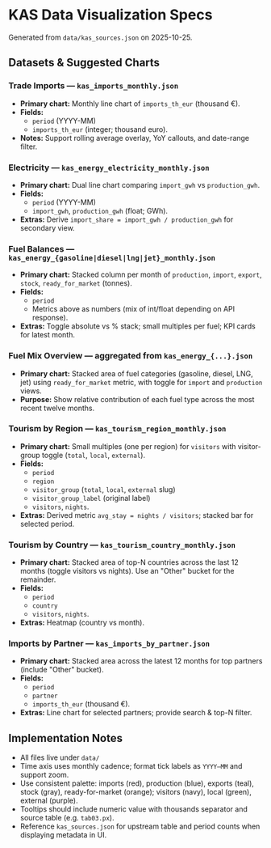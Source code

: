 # KAS Data Visualization Specs

Generated from `data/kas_sources.json` on 2025-10-25.

## Datasets & Suggested Charts

### Trade Imports — `kas_imports_monthly.json`
- **Primary chart:** Monthly line chart of `imports_th_eur` (thousand €).
- **Fields:**
  - `period` (YYYY-MM)
  - `imports_th_eur` (integer; thousand euro).
- **Notes:** Support rolling average overlay, YoY callouts, and date-range filter.

### Electricity — `kas_energy_electricity_monthly.json`
- **Primary chart:** Dual line chart comparing `import_gwh` vs `production_gwh`.
- **Fields:**
  - `period` (YYYY-MM)
  - `import_gwh`, `production_gwh` (float; GWh).
- **Extras:** Derive `import_share = import_gwh / production_gwh` for secondary view.

### Fuel Balances — `kas_energy_{gasoline|diesel|lng|jet}_monthly.json`
- **Primary chart:** Stacked column per month of `production`, `import`, `export`, `stock`, `ready_for_market` (tonnes).
- **Fields:**
  - `period`
  - Metrics above as numbers (mix of int/float depending on API response).
- **Extras:** Toggle absolute vs % stack; small multiples per fuel; KPI cards for latest month.

### Fuel Mix Overview — aggregated from `kas_energy_{...}.json`
- **Primary chart:** Stacked area of fuel categories (gasoline, diesel, LNG, jet) using `ready_for_market` metric, with toggle for `import` and `production` views.
- **Purpose:** Show relative contribution of each fuel type across the most recent twelve months.

### Tourism by Region — `kas_tourism_region_monthly.json`
- **Primary chart:** Small multiples (one per region) for `visitors` with visitor-group toggle (`total`, `local`, `external`).
- **Fields:**
  - `period`
  - `region`
  - `visitor_group` (`total`, `local`, `external` slug)
  - `visitor_group_label` (original label)
  - `visitors`, `nights`.
- **Extras:** Derived metric `avg_stay = nights / visitors`; stacked bar for selected period.

### Tourism by Country — `kas_tourism_country_monthly.json`
- **Primary chart:** Stacked area of top-N countries across the last 12 months (toggle visitors vs nights). Use an "Other" bucket for the remainder.
- **Fields:**
  - `period`
  - `country`
  - `visitors`, `nights`.
- **Extras:** Heatmap (country vs month).

### Imports by Partner — `kas_imports_by_partner.json`
- **Primary chart:** Stacked area across the latest 12 months for top partners (include "Other" bucket).
- **Fields:**
  - `period`
  - `partner`
  - `imports_th_eur` (thousand €).
- **Extras:** Line chart for selected partners; provide search & top-N filter.

## Implementation Notes
- All files live under `data/`
- Time axis uses monthly cadence; format tick labels as `YYYY‒MM` and support zoom.
- Use consistent palette: imports (red), production (blue), exports (teal), stock (gray), ready-for-market (orange); visitors (navy), local (green), external (purple).
- Tooltips should include numeric value with thousands separator and source table (e.g. `tab03.px`).
- Reference `kas_sources.json` for upstream table and period counts when displaying metadata in UI.
